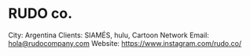# RUDO co.

City: Argentina
Clients: SIAMÉS, hulu, Cartoon Network
Email: hola@rudocompany.com
Website: https://www.instagram.com/rudo.co/